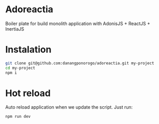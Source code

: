 # Adoreactia

Boiler plate for build monolith application with AdonisJS + ReactJS + InertiaJS

# Instalation

```bash
git clone git@github.com:danangponorogo/adoreactia.git my-project
cd my-project
npm i
```

# Hot reload

Auto reload application when we update the script. Just run:

```bash
npm run dev
```